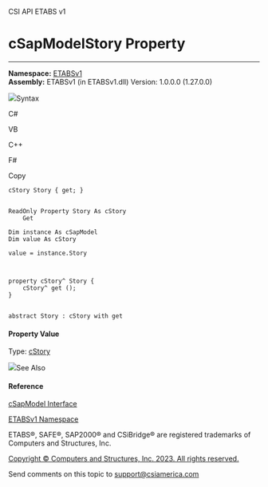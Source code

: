 ﻿

CSI API ETABS v1

# cSapModelStory Property  
  
---  
  
**Namespace:** [ETABSv1](2780f1b8-2033-5289-2298-1cdb2a7508d9.htm)  
**Assembly:** ETABSv1 (in ETABSv1.dll) Version: 1.0.0.0 (1.27.0.0)

![](../icons/SectionExpanded.png)Syntax

C#

VB

C++

F#

Copy

    
    
    cStory Story { get; }
    
    
    ReadOnly Property Story As cStory
    	Get
    
    Dim instance As cSapModel
    Dim value As cStory
    
    value = instance.Story
    
    
    
    property cStory^ Story {
    	cStory^ get ();
    }
    
    
    abstract Story : cStory with get
    

#### Property Value

Type: [cStory](1683ba07-55f5-11ab-520a-fc7bab96a41c.htm)

![](../icons/SectionExpanded.png)See Also

#### Reference

[cSapModel Interface](fe0b0096-9fef-56a3-9d57-cdef76e0f611.htm)

[ETABSv1 Namespace](2780f1b8-2033-5289-2298-1cdb2a7508d9.htm)

ETABS®, SAFE®, SAP2000® and CSiBridge® are registered trademarks of Computers
and Structures, Inc.  

[Copyright © Computers and Structures, Inc. 2023. All rights
reserved.](http://www.csiamerica.com)

Send comments on this topic to
[support@csiamerica.com](mailto:support%40csiamerica.com?Subject=CSI%20API%20ETABS%20v1)

